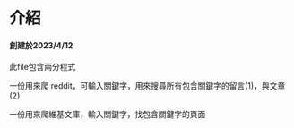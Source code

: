 # 介紹

#### 創建於2023/4/12


此file包含兩分程式

一份用來爬 reddit，可輸入關鍵字，用來搜尋所有包含關鍵字的留言(1)，與文章(2)

一份用來爬維基文庫，輸入關鍵字，找包含關鍵字的頁面

